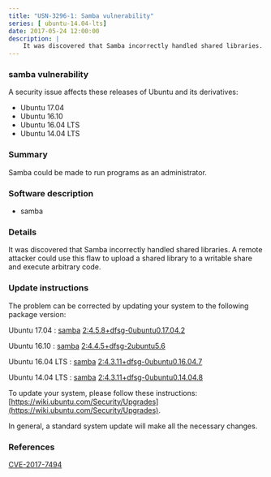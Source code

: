 ```yaml
---
title: "USN-3296-1: Samba vulnerability"
series: [ ubuntu-14.04-lts]
date: 2017-05-24 12:00:00
description: |
    It was discovered that Samba incorrectly handled shared libraries. A remote attacker could use this flaw to upload a shared library to a writable share and execute arbitrary code. 
--- 
```

 
### samba vulnerability

A security issue affects these releases of Ubuntu and its derivatives:

* Ubuntu 17.04
* Ubuntu 16.10
* Ubuntu 16.04 LTS
* Ubuntu 14.04 LTS

### Summary

Samba could be made to run programs as an administrator. 

### Software description

* samba 

### Details

It was discovered that Samba incorrectly handled shared libraries. A remote attacker could use this flaw to upload a shared library to a writable share and execute arbitrary code. 

### Update instructions

The problem can be corrected by updating your system to the following package version:

Ubuntu 17.04
 : [samba](https://launchpad.net/ubuntu/+source/samba) <span> [2:4.5.8+dfsg-0ubuntu0.17.04.2](https://launchpad.net/ubuntu/+source/samba/2:4.5.8+dfsg-0ubuntu0.17.04.2) </span> 

Ubuntu 16.10
 : [samba](https://launchpad.net/ubuntu/+source/samba) <span> [2:4.4.5+dfsg-2ubuntu5.6](https://launchpad.net/ubuntu/+source/samba/2:4.4.5+dfsg-2ubuntu5.6) </span> 

Ubuntu 16.04 LTS
 : [samba](https://launchpad.net/ubuntu/+source/samba) <span> [2:4.3.11+dfsg-0ubuntu0.16.04.7](https://launchpad.net/ubuntu/+source/samba/2:4.3.11+dfsg-0ubuntu0.16.04.7) </span> 

Ubuntu 14.04 LTS
 : [samba](https://launchpad.net/ubuntu/+source/samba) <span> [2:4.3.11+dfsg-0ubuntu0.14.04.8](https://launchpad.net/ubuntu/+source/samba/2:4.3.11+dfsg-0ubuntu0.14.04.8) </span> 

To update your system, please follow these instructions: [https://wiki.ubuntu.com/Security/Upgrades](https://wiki.ubuntu.com/Security/Upgrades).

In general, a standard system update will make all the necessary changes. 

### References

 [CVE-2017-7494](http://people.ubuntu.com/~ubuntu-security/cve/CVE-2017-7494)
 
